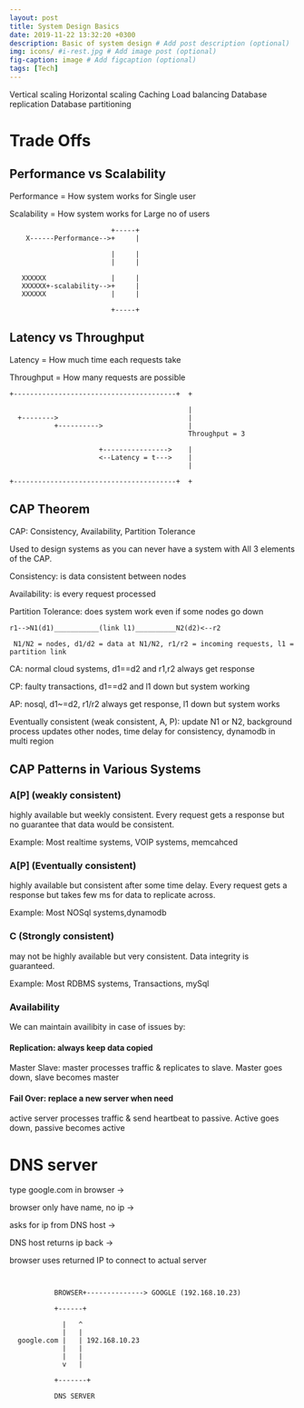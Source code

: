 ```yaml
---
layout: post
title: System Design Basics
date: 2019-11-22 13:32:20 +0300
description: Basic of system design # Add post description (optional)
img: icons/ #i-rest.jpg # Add image post (optional)
fig-caption: image # Add figcaption (optional)
tags: [Tech]
---
```



Vertical scaling
Horizontal scaling
Caching
Load balancing
Database replication
Database partitioning


# Trade Offs
## Performance vs Scalability
Performance = How system works for Single user

Scalability = How system works for Large no of users

```
                         +-----+
    X------Performance-->+     |

                         |     |
                         |     |

   XXXXXX                |     |
   XXXXXX+-scalability-->+     |
   XXXXXX                |     |

                         +-----+

```

## Latency vs Throughput
Latency = How much time each requests take

Throughput = How many requests are possible

```
+----------------------------------------+  +

                                            |
  +-------->                                |
           +---------->                     |
                                            Throughput = 3
                                            
                      +---------------->    |
                      <--Latency = t--->    |
                                            |

+----------------------------------------+  +

```

## CAP Theorem
CAP: Consistency, Availability, Partition Tolerance

Used to design systems as you can never have a system with All 3 elements of the CAP.


Consistency: is data consistent between nodes


Availability: is every request processed


Partition Tolerance: does system work even if some nodes go down


```
r1-->N1(d1)___________(link l1)__________N2(d2)<--r2

 N1/N2 = nodes, d1/d2 = data at N1/N2, r1/r2 = incoming requests, l1 = partition link

```

CA: normal cloud systems, d1==d2 and r1,r2 always get response


CP: faulty transactions, d1==d2 and l1 down but system working


AP: nosql, d1~=d2, r1/r2 always get response, l1 down but system works


Eventually consistent (weak consistent, A, P): 
update N1 or N2, background process updates other nodes, time delay for consistency, dynamodb in multi region


## CAP Patterns in Various Systems 

### A[P] (weakly consistent) 
highly available but weekly consistent. Every request gets a response but no guarantee that data would be consistent. 


Example: Most realtime systems, VOIP systems, memcahced 

### A[P] (Eventually consistent) 
highly available but consistent after some time delay. Every request gets a response but takes few ms for data to replicate across. 


Example: Most NOSql systems,dynamodb

### C (Strongly consistent) 
may not be highly available but very consistent. Data integrity is guaranteed. 


Example: Most RDBMS systems, Transactions, mySql

### Availability
We can maintain availibity in case of issues by:

#### Replication: always keep data copied
Master Slave: master processes traffic & replicates to slave. Master goes down, slave becomes master

#### Fail Over: replace a new server when need
active server processes traffic & send heartbeat to passive. Active goes down, passive becomes active

# DNS server

type google.com in browser -> 

browser only have name, no ip -> 

asks for ip from DNS host -> 

DNS host returns ip back ->

browser uses returned IP to connect to actual server

```

 
           BROWSER+--------------> GOOGLE (192.168.10.23)

           +------+ 

             |   ^
             |   |
  google.com |   | 192.168.10.23
             |   |
             |   |
             v   |

           +-------+

           DNS SERVER


```
